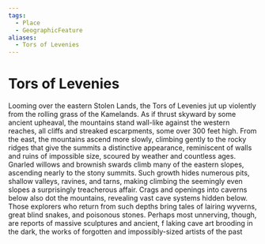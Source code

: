 ```yaml
---
tags:
  - Place
  - GeographicFeature
aliases:
  - Tors of Levenies
---
```

# Tors of Levenies
 Looming over the eastern Stolen Lands, the Tors of Levenies jut up violently from the rolling grass of the Kamelands. As if thrust skyward by some ancient upheaval, the mountains stand wall-like against the western reaches, all cliffs and streaked escarpments, some over 300 feet high. From the east, the mountains ascend more slowly, climbing gently to the rocky ridges that give the summits a distinctive appearance, reminiscent of walls and ruins of impossible size, scoured by weather and countless ages. Gnarled willows and brownish swards climb many of the eastern slopes, ascending nearly to the stony summits. Such growth hides numerous pits, shallow valleys, ravines, and tarns, making climbing the seemingly even slopes a surprisingly treacherous affair. Crags and openings into caverns below also dot the mountains, revealing vast cave systems hidden below. Those explorers who return from such depths bring tales of lairing wyverns, great blind snakes, and poisonous stones. Perhaps most unnerving, though, are reports of massive sculptures and ancient, f laking cave art brooding in the dark, the works of forgotten and impossibly-sized artists of the past
